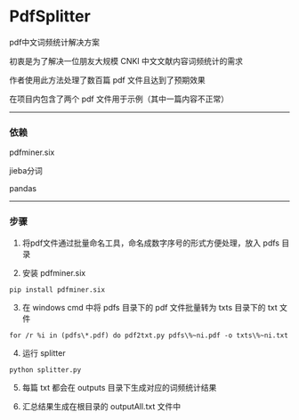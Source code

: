 # PdfSplitter

pdf中文词频统计解决方案

初衷是为了解决一位朋友大规模 CNKI 中文文献内容词频统计的需求

作者使用此方法处理了数百篇 pdf 文件且达到了预期效果

在项目内包含了两个 pdf 文件用于示例（其中一篇内容不正常）

--------

### 依赖

pdfminer.six

jieba分词

pandas

--------

### 步骤

1. 将pdf文件通过批量命名工具，命名成数字序号的形式方便处理，放入 pdfs 目录

2. 安装 pdfminer.six

``` 
pip install pdfminer.six
```

3. 在 windows cmd 中将 pdfs 目录下的 pdf 文件批量转为 txts 目录下的 txt 文件

```
for /r %i in (pdfs\*.pdf) do pdf2txt.py pdfs\%~ni.pdf -o txts\%~ni.txt
```

4. 运行 splitter

```
python splitter.py
```

5. 每篇 txt 都会在 outputs 目录下生成对应的词频统计结果

6. 汇总结果生成在根目录的 outputAll.txt 文件中


